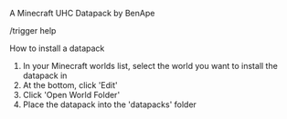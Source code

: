 A Minecraft UHC Datapack by BenApe

/trigger help

How to install a datapack
1. In your Minecraft worlds list, select the world you want to install the datapack in
2. At the bottom, click 'Edit'
3. Click 'Open World Folder'
4. Place the datapack into the 'datapacks' folder
